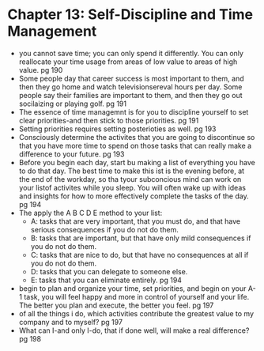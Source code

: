 # Chapter 13: Self-Discipline and Time Management

- you cannot save time; you can only spend it differently. You can only reallocate your time usage from areas of low value to areas of high value. pg 190
- Some people day that career success is most important to them, and then they go home and watch televisionsereval hours per day. Some people say their families are important to them,
and then they go out socilaizing or playing golf. pg 191
- The essence of time managemnt is for you to discipline yourself to set clear priorities-and then stick to those priorities. pg 191
- Setting priorities requires setting posterioties as well. pg 193
- Consciously determine the activites that you are going to discontinue so that you have more time to spend on those tasks that can really make a difference to your future. pg 193
- Before you begin each day, start bu making a list of everything you have to do that day. The best time to make this ist is the evening before, at the end of the workday, so tha tyour subconcious mind can work on your listof activites
while you sleep. You will often wake up with ideas and insights for how to more effectively complete the tasks of the day. pg 194
- The apply the A B C D E method to your list: 
  - A: tasks that are very important, that you must do, and that have serious consequences if you do not do them.
  - B: tasks that are important, but that have only mild consequences if you do not do them.
  - C: tasks that are nice to do, but that have no consequences at all if you do not do them.
  - D: tasks that you can delegate to someone else.
  - E: tasks that you can eliminate entirely. pg 194
- begin to plan and organize your time, set priorities, and begin on your A-1 task, you will feel happy and more in control of yourself and your life.
The better you plan and execute, the better you feel. pg 197
- of all the things i do, which activities contribute the greatest value to my company and to myself? pg 197
- What can I-and only I-do, that if done well, will make a real difference? pg 198
